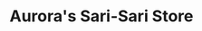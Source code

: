 ---
title: "Aurora's Sari-Sari Store"
url: /san-pablo/auroras-sari-sari-store/
shop: convenience
---
